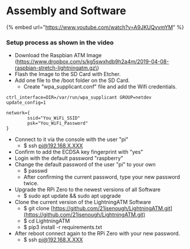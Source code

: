 # Assembly and Software

{% embed url="https://www.youtube.com/watch?v=A9JKUQvvmYM" %}

### Setup process as shown in the video

* Download the Raspbian ATM Image \(https://www.dropbox.com/s/kg5swxhdb9h2a4m/2019-04-08-raspbian-stretch-lightningatm.gz\)
* Flash the Image to the SD Card with Etcher.
* Add one file to the /boot folder on the SD Card.
   * Create "wpa\_supplicant.conf" file and add the Wifi credentials.

```text
ctrl_interface=DIR=/var/run/wpa_supplicant GROUP=netdev
update_config=1

network={
        ssid="You_WiFi_SSID"
        psk="You_WiFi_Password"
}
```

* Connect to it via the console with the user "pi"
   * $ ssh pi@192.168.X.XXX
* Confirm to add the ECDSA key fingerprint with "yes"
* Login with the default password "raspberry"
* Change the default password of the user "pi" to your own
   * $ passwd
   * After confirming the current password, type your new password twice.
* Upgrade the RPi Zero to the newest versions of all Software
   * $ sudo apt update && sudo apt upgrade
* Clone the current version of the LightningATM Software
   * $ git clone [https://github.com/21isenough/LightningATM.git](https://github.com/21isenough/LightningATM.git)
   * $ cd LightningATM
   * $ pip3 install -r requirements.txt
* After reboot connect again to the RPi Zero with your new password.
   * $ ssh pi@192.168.X.XXX
